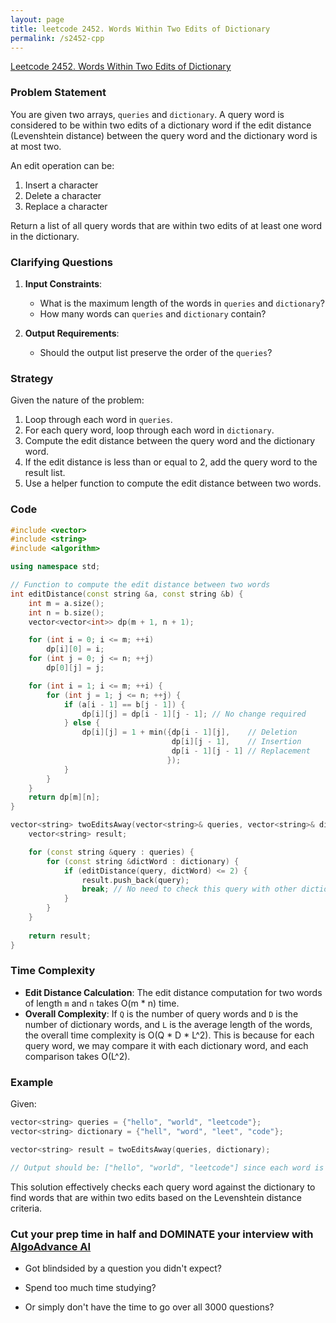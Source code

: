```yaml
---
layout: page
title: leetcode 2452. Words Within Two Edits of Dictionary
permalink: /s2452-cpp
---
```

[Leetcode 2452. Words Within Two Edits of Dictionary](https://algoadvance.github.io/algoadvance/l2452)
### Problem Statement
You are given two arrays, `queries` and `dictionary`. A query word is considered to be within two edits of a dictionary word if the edit distance (Levenshtein distance) between the query word and the dictionary word is at most two.

An edit operation can be:
1. Insert a character
2. Delete a character
3. Replace a character

Return a list of all query words that are within two edits of at least one word in the dictionary.

### Clarifying Questions
1. **Input Constraints**:
   - What is the maximum length of the words in `queries` and `dictionary`?
   - How many words can `queries` and `dictionary` contain?

2. **Output Requirements**:
   - Should the output list preserve the order of the `queries`?

### Strategy
Given the nature of the problem:
1. Loop through each word in `queries`.
2. For each query word, loop through each word in `dictionary`.
3. Compute the edit distance between the query word and the dictionary word.
4. If the edit distance is less than or equal to 2, add the query word to the result list.
5. Use a helper function to compute the edit distance between two words.

### Code

```cpp
#include <vector>
#include <string>
#include <algorithm>

using namespace std;

// Function to compute the edit distance between two words
int editDistance(const string &a, const string &b) {
    int m = a.size();
    int n = b.size();
    vector<vector<int>> dp(m + 1, n + 1);

    for (int i = 0; i <= m; ++i)
        dp[i][0] = i;
    for (int j = 0; j <= n; ++j)
        dp[0][j] = j;

    for (int i = 1; i <= m; ++i) {
        for (int j = 1; j <= n; ++j) {
            if (a[i - 1] == b[j - 1]) {
                dp[i][j] = dp[i - 1][j - 1]; // No change required
            } else {
                dp[i][j] = 1 + min({dp[i - 1][j],    // Deletion
                                    dp[i][j - 1],    // Insertion
                                    dp[i - 1][j - 1] // Replacement
                                   });
            }
        }
    }
    return dp[m][n];
}

vector<string> twoEditsAway(vector<string>& queries, vector<string>& dictionary) {
    vector<string> result;

    for (const string &query : queries) {
        for (const string &dictWord : dictionary) {
            if (editDistance(query, dictWord) <= 2) {
                result.push_back(query);
                break; // No need to check this query with other dictionary words
            }
        }
    }
    
    return result;
}
```

### Time Complexity
- **Edit Distance Calculation**: The edit distance computation for two words of length `m` and `n` takes O(m * n) time.
- **Overall Complexity**: If `Q` is the number of query words and `D` is the number of dictionary words, and `L` is the average length of the words, the overall time complexity is O(Q * D * L^2). This is because for each query word, we may compare it with each dictionary word, and each comparison takes O(L^2).

### Example
Given:

```cpp
vector<string> queries = {"hello", "world", "leetcode"};
vector<string> dictionary = {"hell", "word", "leet", "code"};

vector<string> result = twoEditsAway(queries, dictionary);

// Output should be: ["hello", "world", "leetcode"] since each word is within two edits of at least one dictionary word.
```

This solution effectively checks each query word against the dictionary to find words that are within two edits based on the Levenshtein distance criteria.


### Cut your prep time in half and DOMINATE your interview with [AlgoAdvance AI](https://algoAdvance.com)

- Got blindsided by a question you didn't expect?

- Spend too much time studying?

- Or simply don't have the time to go over all 3000 questions?

